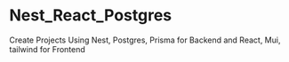 # Nest_React_Postgres
Create Projects Using Nest, Postgres, Prisma for Backend and React, Mui, tailwind for Frontend
